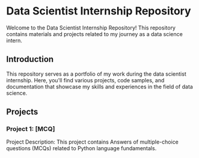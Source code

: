 # Data Scientist Internship Repository

Welcome to the Data Scientist Internship Repository! This repository contains materials and projects related to my journey as a data science intern.

## Introduction

This repository serves as a portfolio of my work during the data scientist internship. Here, you'll find various projects, code samples, and documentation that showcase my skills and experiences in the field of data science.

## Projects

### Project 1: [MCQ]
Project Description: This project contains Answers of multiple-choice questions (MCQs) related to Python language fundamentals.
